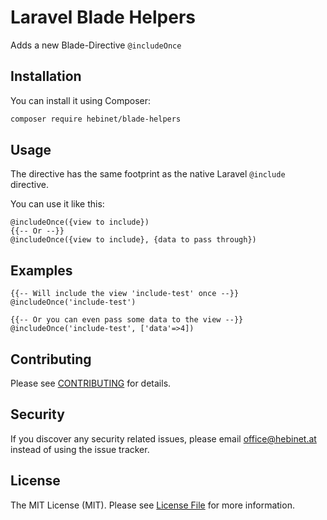 # Laravel Blade Helpers

Adds a new Blade-Directive `@includeOnce`

## Installation

You can install it using Composer:

```bash
composer require hebinet/blade-helpers
```

## Usage

The directive has the same footprint as the native Laravel `@include` directive.

You can use it like this:
```blade
@includeOnce({view to include})
{{-- Or --}}
@includeOnce({view to include}, {data to pass through})
```

## Examples
```blade
{{-- Will include the view 'include-test' once --}}
@includeOnce('include-test')

{{-- Or you can even pass some data to the view --}}
@includeOnce('include-test', ['data'=>4])
```

## Contributing

Please see [CONTRIBUTING](CONTRIBUTING.md) for details.

## Security

If you discover any security related issues, please email office@hebinet.at instead of using the issue tracker.

## License

The MIT License (MIT). Please see [License File](LICENSE.md) for more information.